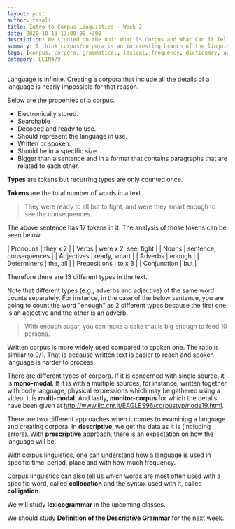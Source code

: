 ```yaml
---
layout: post
author: tasali
title: Intro to Corpus Linguistics - Week 2
date: 2020-10-13 13:00:00 +300
description: We studied on the unit What Is Corpus and What Can It Tell Us?
summary: I think corpus/corpora is an interesting branch of the linguistics and similarly, it is close to my previous interests, spaCy, for instance. 
tags: [corpus, corpora, grammatical, lexical, frequency, dictionary, applied-linguistics, type, token]
category: ELIN479
---
```


Language is infinite. Creating a corpora that include all the details of a language is nearly impossible for that reason. 

Below are the properties of a corpus.

* Electronically stored.
* Searchable
* Decoded and ready to use.
* Should represent the language in use.
* Written or spoken.
* Should be in a specific size.
* Bigger than a sentence and in a format that contains paragraphs that are related to each other.

 **Types** are tokens but recurring types are only counted once.

 **Tokens** are the total number of words in a text.

> They were ready to all but to fight, and were they smart enough to see the consequences.

The above sentence has 17 tokens in it. The analysis of those tokens can be seen below. 

| Pronouns     | they x 2               |
| Verbs        | were x 2, see, fight   |
| Nouns        | sentence, consequences |
| Adjectives   | ready, smart           |
| Adverbs      | enough                 |
| Determiners  | the, all               |
| Prepositions | to x 3                 |
| Conjunction  | but                    |

Therefore there are 13 different types in the text.

Note that different types (e.g., adverbs and adjective) of the same word counts separately. For instance, in the case of the below sentence, you are going to count the word "enough" as 2 different types because the first one is an adjective and the other is an adverb.

> With enough sugar, you can make a cake that is big enough to feed 10 persons.

Written corpus is more widely used compared to spoken one. The ratio is similar to 9/1. That is because written text is easier to reach and spoken language is harder to process.

There are different types of corpora. If it is concerned with single source, it is **mono-modal**. If it is with a multiple sources, for instance, written together with body language, physical expressions which may be gathered using a video, it is **multi-modal**. And lastly, **monitor-corpus** for which the details have been given at <http://www.ilc.cnr.it/EAGLES96/corpustyp/node19.html>.

There are two different approaches when it comes to examining a language and creating corpora. In **descriptive**, we get the data as it is (including errors). With **prescriptive** approach, there is an expectation on how the language will be. 

With corpus linguistics, one can understand how a language is used in specific time-period, place and with how much frequency.

Corpus linguistics can also tell us which words are most often used with a specific word, called **collocation** and the syntax used with it, called **colligation**.

We will study **lexicogrammar** in the upcoming classes.

We should study **Definition of the Descriptive Grammar** for the next week.